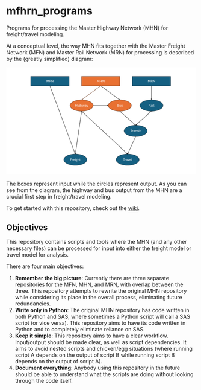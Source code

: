 # mfhrn_programs
Programs for processing the Master Highway Network (MHN) for freight/travel modeling. 

At a conceptual level, the way MHN fits together with the Master Freight Network (MFN) and Master Rail Network (MRN) for processing is described by the (greatly simplified) diagram:

![A diagram showing the highway sub-process in the repository.](images/highway_process.png)

The boxes represent input while the circles represent output. As you can see from the diagram, the highway and bus output from the MHN are a crucial first step in freight/travel modeling. 

To get started with this repository, check out the [wiki](https://github.com/CMAP-REPOS/mfhrn_programs/wiki).

## Objectives 
This repository contains scripts and tools where the MHN (and any other necessary files) can be processed for input into either the freight model or travel model for analysis. 

There are four main objectives:
1. **Remember the big picture**: Currently there are three separate repositories for the MFN, MHN, and MRN, with overlap between the three. This repository attempts to rewrite the original MHN repository while considering its place in the overall process, eliminating future redundancies.
2. **Write only in Python**: The original MHN repository has code written in both Python and SAS, where sometimes a Python script will call a SAS script (or vice versa). This repository aims to have its code written in Python and to completely eliminate reliance on SAS.
3. **Keep it simple**: This repository aims to have a clear workflow. Input/output should be made clear, as well as script dependencies. It aims to avoid nested scripts and chicken/egg situations (where running script A depends on the output of script B while running script B depends on the output of script A). 
4. **Document everything**: Anybody using this repository in the future should be able to understand what the scripts are doing without looking through the code itself. 